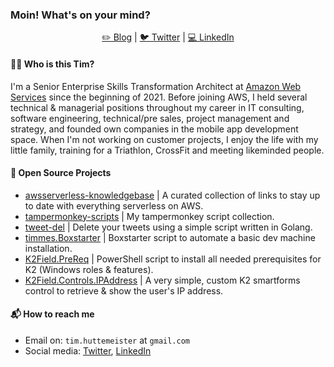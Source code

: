 ### Moin! What's on your mind?

<p align="center" valign="center">
  <a href="https://medium.com/@timmes">✏️ Blog</a> | 
  <a href="https://twitter.com/thuettemeister">🐦 Twitter</a> | 
  <a href="https://www.linkedin.com/in/timhuettemeister">💻 LinkedIn</a>
</p>


#### 🏄🏻 Who is this Tim?
I'm a Senior Enterprise Skills Transformation Architect at [Amazon Web Services](https://aws.amazon.com/) since the beginning of 2021. Before joining AWS, I held several technical & managerial positions throughout my career in IT consulting, software engineering, technical/pre sales, project management and strategy, and founded own companies in the mobile app development space.
When I'm not working on customer projects, I enjoy the life with my little family, training for a Triathlon, CrossFit and meeting likeminded people. 

#### 💾 Open Source Projects

- [awsserverless-knowledgebase](https://github.com/timmes/awsserverless-knowledgebase) | A curated collection of links to stay up to date with everything serverless on AWS.
- [tampermonkey-scripts](https://github.com/timmes/tampermonkey-scripts) | My tampermonkey script collection.
- [tweet-del](https://github.com/timmes/tweet-del) | Delete your tweets using a simple script written in Golang.
- [timmes.Boxstarter](https://github.com/timmes/timmes.Boxstarter) | Boxstarter script to automate a basic dev machine installation.
- [K2Field.PreReq](https://github.com/timmes/K2Field.PreReq) | PowerShell script to install all needed prerequisites for K2 (Windows roles & features).
- [K2Field.Controls.IPAddress](https://github.com/timmes/K2Field.Controls.IPAddress) | A very simple, custom K2 smartforms control to retrieve & show the user's IP address.

#### 📬 How to reach me

- Email on: `tim.huttemeister` at `gmail.com`
- Social media: [Twitter](https://twitter.com/thuettemeister),
  [LinkedIn](https://www.linkedin.com/in/timhuettemeister)
